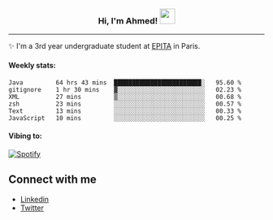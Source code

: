 <!-- Heading -->
<h3 align="center"> Hi, I'm Ahmed! <img src = "https://raw.githubusercontent.com/MartinHeinz/MartinHeinz/master/wave.gif" width = 30px></h3>

<!-- About section -->
---
✨ I'm a 3rd year undergraduate student at <a href="https://www.epita.fr/en/">EPITA</a> in Paris.

<h4 align ="left"> Weekly stats: </h4>

<!--START_SECTION:waka-->

```text
Java         64 hrs 43 mins  ████████████████████████░   95.60 %
gitignore    1 hr 30 mins    ▓░░░░░░░░░░░░░░░░░░░░░░░░   02.23 %
XML          27 mins         ▒░░░░░░░░░░░░░░░░░░░░░░░░   00.68 %
zsh          23 mins         ░░░░░░░░░░░░░░░░░░░░░░░░░   00.57 %
Text         13 mins         ░░░░░░░░░░░░░░░░░░░░░░░░░   00.33 %
JavaScript   10 mins         ░░░░░░░░░░░░░░░░░░░░░░░░░   00.25 %
```

<!--END_SECTION:waka-->

<!-- [![Ahmed's GitHub stats](https://github-readme-stats.vercel.app/api?username=ahmedhassayoune)](https://github.com/anuraghazra/github-readme-stats) -->

<h4 align ="left">Vibing to:</h4>

[![Spotify](https://novatorem-ten-lyart.vercel.app/api/spotify)](https://open.spotify.com/user/31knevkvll66tzc3gqtoi6ngjbre)

<!-- Connect section -->

## Connect with me
  * <a href="https://www.linkedin.com/in/ahmed-hassayoune-6a10ba251/">Linkedin</a>
  * <a href="https://twitter.com/Ahmedhassaaa">Twitter</a>

<!-- Connect section: END -->
